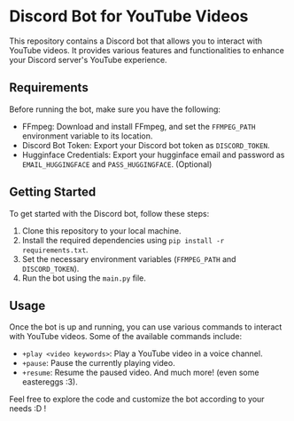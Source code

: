 # Discord Bot for YouTube Videos

This repository contains a Discord bot that allows you to interact with YouTube videos. It provides various features and functionalities to enhance your Discord server's YouTube experience.

## Requirements

Before running the bot, make sure you have the following:

- FFmpeg: Download and install FFmpeg, and set the `FFMPEG_PATH` environment variable to its location.
- Discord Bot Token: Export your Discord bot token as `DISCORD_TOKEN`.
- Hugginface Credentials: Export your hugginface email and password as `EMAIL_HUGGINGFACE` and `PASS_HUGGINGFACE`. (Optional)

## Getting Started

To get started with the Discord bot, follow these steps:

1. Clone this repository to your local machine.
2. Install the required dependencies using `pip install -r requirements.txt`.
3. Set the necessary environment variables (`FFMPEG_PATH` and `DISCORD_TOKEN`).
4. Run the bot using the `main.py` file.

## Usage

Once the bot is up and running, you can use various commands to interact with YouTube videos. Some of the available commands include:

- `+play <video keywords>`: Play a YouTube video in a voice channel.
- `+pause`: Pause the currently playing video.
- `+resume`: Resume the paused video.
And much more! (even some eastereggs :3).

Feel free to explore the code and customize the bot according to your needs :D !
